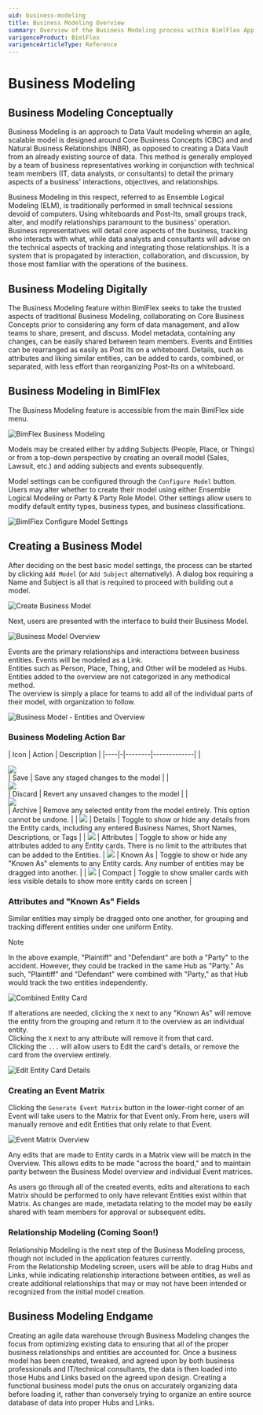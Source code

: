 ```yaml
---
uid: business-modeling
title: Business Modeling Overview
summary: Overview of the Business Modeling process within BimlFlex App, including conceptual origin, creating a model, action bar, settings, and relationship models
varigenceProduct: BimlFlex
varigenceArticleType: Reference
---
```

# Business Modeling

## Business Modeling Conceptually

Business Modeling is an approach to Data Vault modeling wherein an agile, scalable model is designed around Core Business Concepts (CBC) and and Natural Business Relationships (NBR), as opposed to creating a Data Vault from an already existing source of data.
This method is generally employed by a team of business representatives working in conjunction with technical team members (IT, data analysts, or consultants) to detail the primary aspects of a business' interactions, objectives, and relationships.

Business Modeling in this respect, referred to as Ensemble Logical Modeling (ELM), is traditionally performed in small technical sessions devoid of computers.
Using whiteboards and Post-Its, small groups track, alter, and modify relationships paramount to the business' operation.
Business representatives will detail core aspects of the business, tracking who interacts with what, while data analysts and consultants will advise on the technical aspects of tracking and integrating those relationships.
It is a system that is propagated by interaction, collaboration, and discussion, by those most familiar with the operations of the business.

## Business Modeling Digitally

The Business Modeling feature within BimlFlex seeks to take the trusted aspects of traditional Business Modeling, collaborating on Core Business Concepts prior to considering any form of data management, and allow teams to share, present, and discuss.
Model metadata, containing any changes, can be easily shared between team members.
Events and Entities can be rearranged as easily as Post Its on a whiteboard.
Details, such as attributes and liking similar entities, can be added to cards, combined, or separated, with less effort than reorganizing Post-Its on a whiteboard.

## Business Modeling in BimlFlex

The Business Modeling feature is accessible from the main BimlFlex side menu.

![BimFlex Business Modeling](images/bfx-business-model-homepage.png "BimlFlex Business Modeling")

Models may be created either by adding Subjects (People, Place, or Things) or from a top-down perspective by creating an overall model (Sales, Lawsuit, etc.) and adding subjects and events subsequently.

Model settings can be configured through the `Configure Model` button.
Users may alter whether to create their model using either Ensemble Logical Modeling or Party & Party Role Model.
Other settings allow users to modify default entity types, business types, and business classifications.

![BimlFlex Configure Model Settings](images/bfx-business-model-configure-settings.png "BimlFlex Configure Model Settings")

## Creating a Business Model

After deciding on the best basic model settings, the process can be started by clicking `Add Model` (or `Add Subject` alternatively).
A dialog box requiring a Name and Subject is all that is required to proceed with building out a model. 

![Create Business Model](images/bfx-business-model-creation-dialog.png "Create Business Model")

Next, users are presented with the interface to build their Business Model.

![Business Model Overview](images/bfx-business-model-overview.png "Business Model Overview")

Events are the primary relationships and interactions between business entities.
Events will be modeled as a Link.  
Entities such as Person, Place, Thing, and Other will be modeled as Hubs.
Entities added to the overview are not categorized in any methodical method.  
The overview is simply a place for teams to add all of the individual parts of their model, with organization to follow.

![Business Model - Entities and Overview](images/bfx-business-model-entities-overview.png "Business Model - Entities and Overview")

### Business Modeling Action Bar

| Icon | Action | Description |
|----|-|--------|-------------|
| <div class="icon-col m-5"><img src="images/svg-icons/save.svg" /></div> | Save | Save any staged changes to the model |
| <div class="icon-col m-5"><img src="images/svg-icons/discard.svg" /></div> | Discard | Revert any unsaved changes to the model |
| <div class="icon-col m-5"><img src="images/svg-icons/archive-delete.svg" /></div> | Archive | Remove any selected entity from the model entirely. This option cannot be undone. |
| <img src="images/bimlflex-app-action-switch.png" /> | Details | Toggle to show or hide any details from the Entity cards, including any entered Business Names, Short Names, Descriptions, or Tags |
| <img src="images/bimlflex-app-action-switch.png" /> | Attributes | Toggle to show or hide any attributes added to any Entity cards. There is no limit to the attributes that can be added to the Entities.
| <img src="images/bimlflex-app-action-switch.png" /> | Known As | Toggle to show or hide any "Known As" elements to any Entity cards. Any number of entities may be dragged into another. |
| <img src="images/bimlflex-app-action-switch.png" /> | Compact | Toggle to show smaller cards with less visible details to show more entity cards on screen |

### Attributes and "Known As" Fields

Similar entities may simply be dragged onto one another, for grouping and tracking different entities under one uniform Entity.

>[!NOTE]
> In the above example, "Plaintiff" and "Defendant" are both a "Party" to the accident. However, they could be tracked in the same Hub as "Party." As such, "Plaintiff" and "Defendant" were combined with "Party," as that Hub would track the two entities independently.

![Combined Entity Card](images/bfx-party-combined.png "Combined Entity Card")

If alterations are needed, clicking the `X` next to any "Known As" will remove the entity from the grouping and return it to the overview as an individual entity.  
Clicking the `X` next to any attribute will remove it from that card.  
Clicking the `...` will allow users to Edit the card's details, or remove the card from the overview entirely.

![Edit Entity Card Details](images/bfx-edit-entity-card.png "Edit Entity Card Details")

### Creating an Event Matrix

Clicking the `Generate Event Matrix` button in the lower-right corner of an Event will take users to the Matrix for that Event only.
From here, users will manually remove and edit Entities that only relate to that Event.

![Event Matrix Overview](images/bfx-collision-matrix.png "Event Matrix Overview")

Any edits that are made to Entity cards in a Matrix view will be match in the Overview.
This allows edits to be made "across the board," and to maintain parity between the Business Model overview and individual Event matrices.

As users go through all of the created events, edits and alterations to each Matrix should be performed to only have relevant Entities exist within that Matrix.
As changes are made, metadata relating to the model may be easily shared with team members for approval or subsequent edits.

### Relationship Modeling (Coming Soon!)

Relationship Modeling is the next step of the Business Modeling process, though not included in the application features currently.  
From the Relationship Modeling screen, users will be able to drag Hubs and Links, while indicating relationship interactions between entities, as well as create additional relationships that may or may not have been intended or recognized from the initial model creation.

## Business Modeling Endgame

Creating an agile data warehouse through Business Modeling changes the focus from optimizing existing data to ensuring that all of the proper business relationships and entities are accounted for.
Once a business model has been created, tweaked, and agreed upon by both business professionals and IT/technical consultants, the data is then loaded into those Hubs and Links based on the agreed upon design.
Creating a functional business model puts the onus on accurately organizing data before loading it, rather than conversely trying to organize an entire source database of data into proper Hubs and Links.